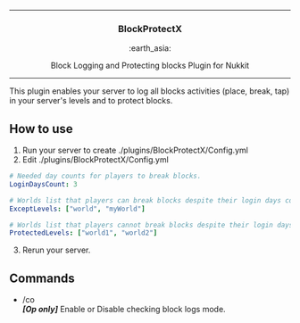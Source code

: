 <hr>
<h3 align="center">BlockProtectX</h3>
<p align="center">:earth_asia:</p>
<p align="center">Block Logging and Protecting blocks Plugin for Nukkit</p>
<hr>

This plugin enables your server to log all blocks activities (place, break, tap) in your server's levels and to protect blocks.  

## How to use
1. Run your server to create ./plugins/BlockProtectX/Config.yml  
2. Edit ./plugins/BlockProtectX/Config.yml  
```Config.yml
# Needed day counts for players to break blocks.
LoginDaysCount: 3

# Worlds list that players can break blocks despite their login days count.
ExceptLevels: ["world", "myWorld"]

# Worlds list that players cannot break blocks despite their login days.
ProtectedLevels: ["world1", "world2"]
```  
3. Rerun your server.  
  
## Commands
- /co  
***[Op only]*** Enable or Disable checking block logs mode.